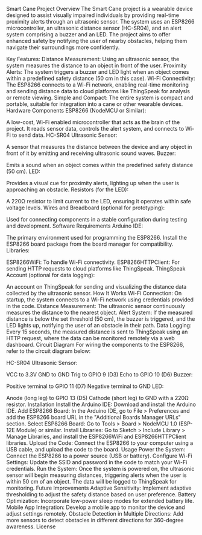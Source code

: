 Smart Cane Project
Overview
The Smart Cane project is a wearable device designed to assist visually impaired individuals by providing real-time proximity alerts through an ultrasonic sensor. The system uses an ESP8266 microcontroller, an ultrasonic distance sensor (HC-SR04), and an alert system comprising a buzzer and an LED. The project aims to offer enhanced safety by notifying the user of nearby obstacles, helping them navigate their surroundings more confidently.

Key Features:
Distance Measurement: Using an ultrasonic sensor, the system measures the distance to an object in front of the user.
Proximity Alerts: The system triggers a buzzer and LED light when an object comes within a predefined safety distance (50 cm in this case).
Wi-Fi Connectivity: The ESP8266 connects to a Wi-Fi network, enabling real-time monitoring and sending distance data to cloud platforms like ThingSpeak for analysis or remote viewing.
Simple and Compact: The entire system is compact and portable, suitable for integration into a cane or other wearable devices.
Hardware Components
ESP8266 (NodeMCU or Similar):

A low-cost, Wi-Fi enabled microcontroller that acts as the brain of the project. It reads sensor data, controls the alert system, and connects to Wi-Fi to send data.
HC-SR04 Ultrasonic Sensor:

A sensor that measures the distance between the device and any object in front of it by emitting and receiving ultrasonic sound waves.
Buzzer:

Emits a sound when an object comes within the predefined safety distance (50 cm).
LED:

Provides a visual cue for proximity alerts, lighting up when the user is approaching an obstacle.
Resistors (for the LED):

A 220Ω resistor to limit current to the LED, ensuring it operates within safe voltage levels.
Wires and Breadboard (optional for prototyping):

Used for connecting components in a stable configuration during testing and development.
Software Requirements
Arduino IDE:

The primary environment used for programming the ESP8266. Install the ESP8266 board package from the board manager for compatibility.
Libraries:

ESP8266WiFi: To handle Wi-Fi connectivity.
ESP8266HTTPClient: For sending HTTP requests to cloud platforms like ThingSpeak.
ThingSpeak Account (optional for data logging):

An account on ThingSpeak for sending and visualizing the distance data collected by the ultrasonic sensor.
How It Works
Wi-Fi Connection:
On startup, the system connects to a Wi-Fi network using credentials provided in the code.
Distance Measurement:
The ultrasonic sensor continuously measures the distance to the nearest object.
Alert System:
If the measured distance is below the set threshold (50 cm), the buzzer is triggered, and the LED lights up, notifying the user of an obstacle in their path.
Data Logging:
Every 15 seconds, the measured distance is sent to ThingSpeak using an HTTP request, where the data can be monitored remotely via a web dashboard.
Circuit Diagram
For wiring the components to the ESP8266, refer to the circuit diagram below:

HC-SR04 Ultrasonic Sensor:

VCC to 3.3V
GND to GND
Trig to GPIO 9 (D3)
Echo to GPIO 10 (D6)
Buzzer:

Positive terminal to GPIO 11 (D7)
Negative terminal to GND
LED:

Anode (long leg) to GPIO 13 (D5)
Cathode (short leg) to GND with a 220Ω resistor.
Installation
Install the Arduino IDE: Download and install the Arduino IDE.
Add ESP8266 Board: In the Arduino IDE, go to File > Preferences and add the ESP8266 board URL in the "Additional Boards Manager URLs" section.
Select ESP8266 Board: Go to Tools > Board > NodeMCU 1.0 (ESP-12E Module) or similar.
Install Libraries: Go to Sketch > Include Library > Manage Libraries, and install the ESP8266WiFi and ESP8266HTTPClient libraries.
Upload the Code: Connect the ESP8266 to your computer using a USB cable, and upload the code to the board.
Usage
Power the System: Connect the ESP8266 to a power source (USB or battery).
Configure Wi-Fi Settings: Update the SSID and password in the code to match your Wi-Fi credentials.
Run the System: Once the system is powered on, the ultrasonic sensor will begin measuring distances, triggering alerts when the user is within 50 cm of an object. The data will be logged to ThingSpeak for monitoring.
Future Improvements
Adaptive Sensitivity: Implement adaptive thresholding to adjust the safety distance based on user preference.
Battery Optimization: Incorporate low-power sleep modes for extended battery life.
Mobile App Integration: Develop a mobile app to monitor the device and adjust settings remotely.
Obstacle Detection in Multiple Directions: Add more sensors to detect obstacles in different directions for 360-degree awareness.
License
